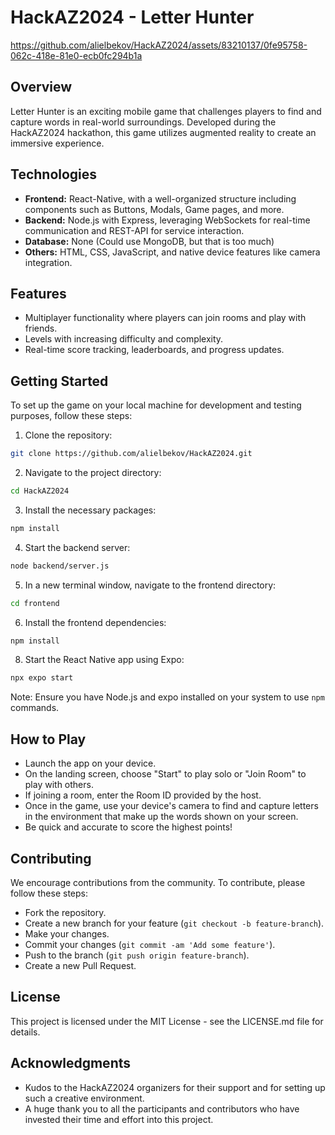 # HackAZ2024 - Letter Hunter
https://github.com/alielbekov/HackAZ2024/assets/83210137/0fe95758-062c-418e-81e0-ecb0fc294b1a

## Overview
Letter Hunter is an exciting mobile game that challenges players to find and capture words in real-world surroundings. Developed during the HackAZ2024 hackathon, this game utilizes augmented reality to create an immersive experience.

## Technologies
- **Frontend:** React-Native, with a well-organized structure including components such as Buttons, Modals, Game pages, and more.
- **Backend:** Node.js with Express, leveraging WebSockets for real-time communication and REST-API for service interaction.
- **Database:** None (Could use MongoDB, but that is too much)
- **Others:** HTML, CSS, JavaScript, and native device features like camera integration.

## Features
- Multiplayer functionality where players can join rooms and play with friends.
- Levels with increasing difficulty and complexity.
- Real-time score tracking, leaderboards, and progress updates.

## Getting Started
To set up the game on your local machine for development and testing purposes, follow these steps:

1. Clone the repository:
```bash
git clone https://github.com/alielbekov/HackAZ2024.git
```
2. Navigate to the project directory:
```bash
cd HackAZ2024
```
3. Install the necessary packages:
```bash
npm install
```
4. Start the backend server:
```bash
node backend/server.js
```
5. In a new terminal window, navigate to the frontend directory:
```bash
cd frontend
```
6. Install the frontend dependencies:
```bash
npm install
```
8. Start the React Native app using Expo:
```bash
npx expo start
```

Note: Ensure you have Node.js and expo installed on your system to use `npm` commands.

## How to Play
- Launch the app on your device.
- On the landing screen, choose "Start" to play solo or "Join Room" to play with others.
- If joining a room, enter the Room ID provided by the host.
- Once in the game, use your device's camera to find and capture letters in the environment that make up the words shown on your screen.
- Be quick and accurate to score the highest points!

## Contributing
We encourage contributions from the community. To contribute, please follow these steps:

- Fork the repository.
- Create a new branch for your feature (`git checkout -b feature-branch`).
- Make your changes.
- Commit your changes (`git commit -am 'Add some feature'`).
- Push to the branch (`git push origin feature-branch`).
- Create a new Pull Request.

## License
This project is licensed under the MIT License - see the LICENSE.md file for details.

## Acknowledgments
- Kudos to the HackAZ2024 organizers for their support and for setting up such a creative environment.
- A huge thank you to all the participants and contributors who have invested their time and effort into this project.
